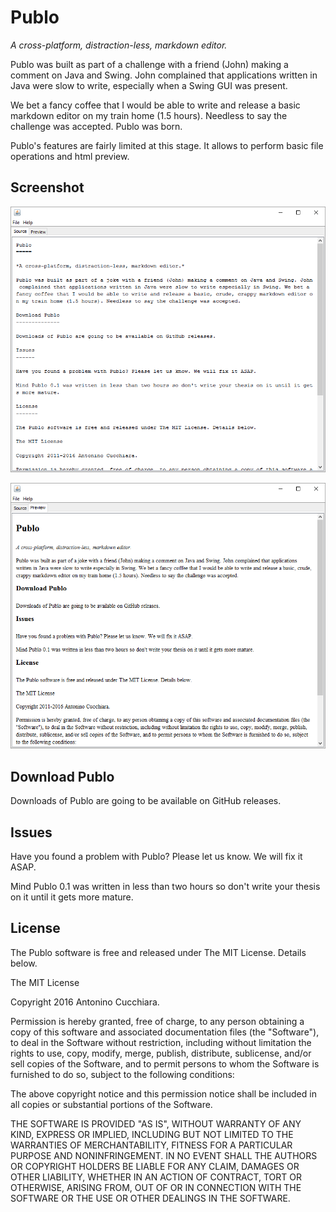 Publo
=====

*A cross-platform, distraction-less, markdown editor.*

Publo was built as part of a challenge with a friend (John) making a comment on Java and Swing. John complained that applications written in Java were slow to write, especially when a Swing GUI was present.

We bet a fancy coffee that I would be able to write and release a basic markdown editor on my train home (1.5 hours). Needless to say the challenge was accepted. Publo was born.

Publo's features are fairly limited at this stage. It allows to perform basic file operations and html preview.

Screenshot
----------

![Publo source view](https://raw.githubusercontent.com/AntoCuc/Publo/master/publo-src.png)

![Publo preview](https://raw.githubusercontent.com/AntoCuc/Publo/master/publo-pre.png)

Download Publo
--------------

Downloads of Publo are going to be available on GitHub releases.

Issues
------

Have you found a problem with Publo? Please let us know. We will fix it ASAP.

Mind Publo 0.1 was written in less than two hours so don't write your thesis on it until it gets more mature.

License
-------

The Publo software is free and released under The MIT License. Details below.

The MIT License 

Copyright 2016 Antonino Cucchiara. 

Permission is hereby granted, free of charge, to any person obtaining a copy of this software and associated documentation files (the "Software"), to deal in the Software without restriction, including without limitation the rights to use, copy, modify, merge, publish, distribute, sublicense, and/or sell copies of the Software, and to permit persons to whom the Software is furnished to do so, subject to the following conditions: 

The above copyright notice and this permission notice shall be included in all copies or substantial portions of the Software. 

THE SOFTWARE IS PROVIDED "AS IS", WITHOUT WARRANTY OF ANY KIND, EXPRESS OR IMPLIED, INCLUDING BUT NOT LIMITED TO THE WARRANTIES OF MERCHANTABILITY, FITNESS FOR A PARTICULAR PURPOSE AND NONINFRINGEMENT. IN NO EVENT SHALL THE AUTHORS OR COPYRIGHT HOLDERS BE LIABLE FOR ANY CLAIM, DAMAGES OR OTHER LIABILITY, WHETHER IN AN ACTION OF CONTRACT, TORT OR OTHERWISE, ARISING FROM, OUT OF OR IN CONNECTION WITH THE SOFTWARE OR THE USE OR OTHER DEALINGS IN THE SOFTWARE. 
